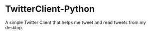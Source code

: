 # TwitterClient-Python
A simple Twitter Client that helps me tweet and read tweets from my desktop.
